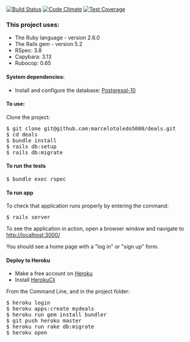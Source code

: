 [![Build Status](https://api.travis-ci.org/marcelotoledo5000/deals.svg?branch=master)](https://travis-ci.org/marcelotoledo5000/deals.svg?branch=master)
[![Code Climate](https://codeclimate.com/github/marcelotoledo5000/deals.svg)](https://codeclimate.com/github/marcelotoledo5000/deals)
[![Test Coverage](https://api.codeclimate.com/v1/badges/ee89b0339d22fa938cd5/test_coverage)](https://codeclimate.com/github/marcelotoledo5000/deals/test_coverage)

<h3>This project uses:</h3>

* The Ruby language - version 2.6.0
* The Rails gem - version 5.2
* RSpec: 3.8
* Capybara: 3.13
* Rubocop: 0.65

<h4>System dependencies:</h4>

* Install and configure the database: [Postgresql-10](https://www.postgresql.org/download/)

<h4>To use:</h4>

Clone the project:

<pre>
$ git clone git@github.com:marcelotoledo5000/deals.git
$ cd deals
$ bundle install
$ rails db:setup
$ rails db:migrate
</pre>

<h4>To run the tests</h4>

<pre>
$ bundle exec rspec
</pre>

<h4>To run app</h4>

To check that application runs properly by entering the command:

<pre>
$ rails server
</pre>

To see the application in action, open a browser window and navigate to [http://localhost:3000/](http://localhost:3000.)

You should see a home page with a "log in" or "sign up" form.

<h4>Deploy to Heroku</h4>

* Make a free account on [Heroku](https://www.heroku.com/)
* Install [HerokuCli](https://devcenter.heroku.com/articles/heroku-cli)

From the Command Line, and in the project folder:

<pre>
$ heroku login
$ heroku apps:create mydeals
$ heroku run gem install bundler
$ git push heroku master
$ heroku run rake db:migrate
$ heroku open
</pre>
